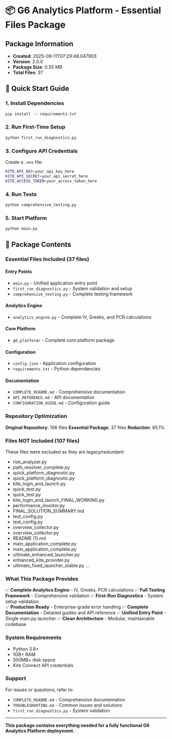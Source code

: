 # 📦 G6 Analytics Platform - Essential Files Package

## Package Information

- **Created**: 2025-09-11T07:29:48.047903
- **Version**: 2.0.0
- **Package Size**: 0.55 MB
- **Total Files**: 37

## 🚀 Quick Start Guide

### 1. Install Dependencies
```bash
pip install -r requirements.txt
```

### 2. Run First-Time Setup
```bash
python first_run_diagnostics.py
```

### 3. Configure API Credentials
Create a `.env` file:
```bash
KITE_API_KEY=your_api_key_here
KITE_API_SECRET=your_api_secret_here
KITE_ACCESS_TOKEN=your_access_token_here
```

### 4. Run Tests
```bash
python comprehensive_testing.py
```

### 5. Start Platform
```bash
python main.py
```

## 📁 Package Contents

### Essential Files Included (37 files)

#### Entry Points
- `main.py` - Unified application entry point
- `first_run_diagnostics.py` - System validation and setup
- `comprehensive_testing.py` - Complete testing framework

#### Analytics Engine
- `analytics_engine.py` - Complete IV, Greeks, and PCR calculations

#### Core Platform
- `g6_platform/` - Complete core platform package

#### Configuration
- `config.json` - Application configuration
- `requirements.txt` - Python dependencies

#### Documentation
- `COMPLETE_README.md` - Comprehensive documentation
- `API_REFERENCE.md` - API documentation
- `CONFIGURATION_GUIDE.md` - Configuration guide

### Repository Optimization

**Original Repository**: 106 files
**Essential Package**: 37 files
**Reduction**: 65.1%

### Files NOT Included (107 files)

These files were excluded as they are legacy/redundant:
- risk_analyzer.py
- path_resolver_complete.py
- quick_platform_diagnostic.py
- quick_platform_diagnostic.py
- kite_login_and_launch.py
- quick_test.py
- quick_test.py
- kite_login_and_launch_FINAL_WORKING.py
- performance_monitor.py
- FINAL_SOLUTION_SUMMARY.md
- test_config.py
- test_config.py
- overview_collector.py
- overview_collector.py
- README (1).md
- main_application_complete.py
- main_application_complete.py
- ultimate_enhanced_launcher.py
- enhanced_kite_provider.py
- ultimate_fixed_launcher_stable.py
...

### What This Package Provides

✅ **Complete Analytics Engine** - IV, Greeks, PCR calculations
✅ **Full Testing Framework** - Comprehensive validation
✅ **First-Run Diagnostics** - System setup validation  
✅ **Production Ready** - Enterprise-grade error handling
✅ **Complete Documentation** - Detailed guides and API reference
✅ **Unified Entry Point** - Single main.py launcher
✅ **Clean Architecture** - Modular, maintainable codebase

### System Requirements

- Python 3.8+
- 1GB+ RAM
- 500MB+ disk space
- Kite Connect API credentials

### Support

For issues or questions, refer to:
- `COMPLETE_README.md` - Comprehensive documentation
- `TROUBLESHOOTING.md` - Common issues and solutions
- `first_run_diagnostics.py` - System validation

---

**This package contains everything needed for a fully functional G6 Analytics Platform deployment.**
